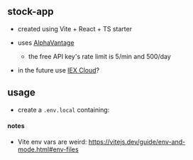 ## stock-app

- created using Vite + React + TS starter

- uses [AlphaVantage](https://www.alphavantage.co/documentation/)
  - the free API key's rate limit is 5/min and 500/day
- in the future use [IEX Cloud](https://iexcloud.io/)?

## usage

- create a `.env.local` containing:

#### notes

- Vite env vars are weird: https://vitejs.dev/guide/env-and-mode.html#env-files
